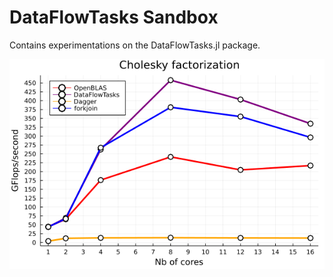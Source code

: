 # DataFlowTasks Sandbox
Contains experimentations on the DataFlowTasks.jl package.  

![Scalability GFlops](fig/cholesky/scalability_GLflops.png?raw=true "Cholesky Tiled Factorization : Scalability")